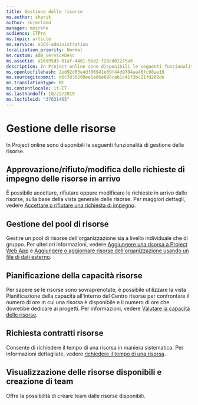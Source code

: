 ```yaml
---
title: Gestione delle risorse
ms.author: sharik
author: skjerland
manager: mnirkhe
audience: ITPro
ms.topic: article
ms.service: o365-administration
localization_priority: Normal
ms.custom: Adm_ServiceDesc
ms.assetid: a16d95d3-61af-4481-9bd2-f20cd02275a9
description: In Project online sono disponibili le seguenti funzionalità di gestione delle risorse.
ms.openlocfilehash: 2ed92d63e4df06941e09f44d9704aa46fc98ae18
ms.sourcegitcommit: d6c7836299ee5e86e890cab1c41f3bc21fd282de
ms.translationtype: MT
ms.contentlocale: it-IT
ms.lasthandoff: 10/22/2019
ms.locfileid: "37631465"
---
```

# <a name="resource-management"></a>Gestione delle risorse

In Project online sono disponibili le seguenti funzionalità di gestione delle risorse.
  
## <a name="approverejectmodify-incoming-resource-engagement-requests"></a>Approvazione/rifiuto/modifica delle richieste di impegno delle risorse in arrivo

È possibile accettare, rifiutare oppure modificare le richieste in arrivo dalle risorse, sulla base della vista generale delle risorse. Per maggiori dettagli, vedere [Accettare o rifiutare una richiesta di impegno](http://go.microsoft.com/fwlink/?LinkID=823659&amp;clcid=0x409).
  
## <a name="manage-resource-pool"></a>Gestione del pool di risorse

Gestire un pool di risorse dell'organizzazione sia a livello individuale che di gruppo. Per ulteriori informazioni, vedere [Aggiungere una risorsa a Project Web App](http://go.microsoft.com/fwlink/?LinkID=823660&amp;clcid=0x409) e [Aggiungere o aggiornare risorse dell'organizzazione usando un file di dati esterno](http://go.microsoft.com/fwlink/?LinkID=823661&amp;clcid=0x409).
  
## <a name="plan-resource-capacity"></a>Pianificazione della capacità risorse

Per sapere se le risorse sono sovraprenotate, è possibile utilizzare la vista Pianificazione della capacità all'interno del Centro risorse per confrontare il numero di ore in cui una risorsa è disponibile e il numero di ore che dovrebbe dedicare ai progetti. Per informazioni, vedere [Valutare la capacità delle risorse](http://go.microsoft.com/fwlink/?LinkID=823662&amp;clcid=0x409).
  
## <a name="request-resource-agreements"></a>Richiesta contratti risorse

Consente di richiedere il tempo di una risorsa in maniera sistematica. Per informazioni dettagliate, vedere [richiedere il tempo di una risorsa](http://go.microsoft.com/fwlink/?LinkID=823663&amp;clcid=0x409).
  
## <a name="view-available-resources-and-build-teams"></a>Visualizzazione delle risorse disponibili e creazione di team

Offre la possibilità di creare team dalle risorse disponibili.
  